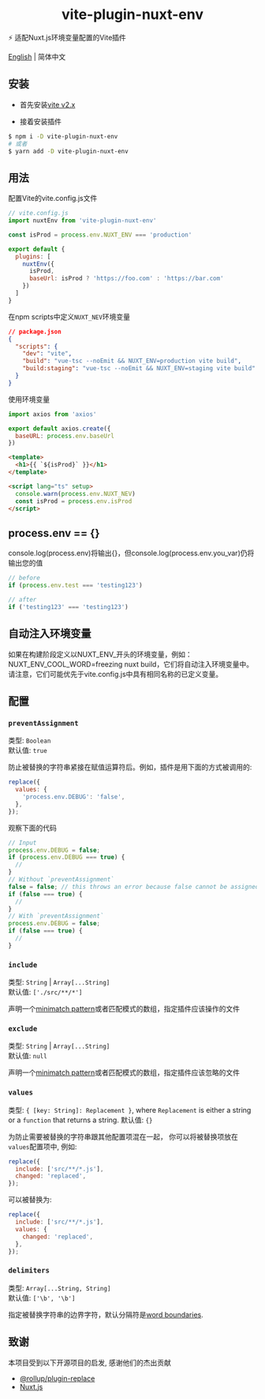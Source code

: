 <h1 align="center">vite-plugin-nuxt-env</h1>

⚡️ 适配Nuxt.js环境变量配置的Vite插件

<a href="https://github.com/OrekiSH/vite-plugin-nuxt-env/blob/main/README-zh_CN.md">English</a> | 简体中文

## 安装

* 首先安装[vite v2.x](https://github.com/vitejs/vite)

* 接着安装插件

```bash
$ npm i -D vite-plugin-nuxt-env
# 或者
$ yarn add -D vite-plugin-nuxt-env
```

## 用法

配置Vite的vite.config.js文件

```js
// vite.config.js
import nuxtEnv from 'vite-plugin-nuxt-env'

const isProd = process.env.NUXT_ENV === 'production'

export default {
  plugins: [
    nuxtEnv({
      isProd,
      baseUrl: isProd ? 'https://foo.com' : 'https://bar.com'
    })
  ]
}
```
在npm scripts中定义`NUXT_NEV`环境变量

```json
// package.json
{
  "scripts": {
    "dev": "vite",
    "build": "vue-tsc --noEmit && NUXT_ENV=production vite build",
    "build:staging": "vue-tsc --noEmit && NUXT_ENV=staging vite build"
  }
}
```

使用环境变量

```js
import axios from 'axios'

export default axios.create({
  baseURL: process.env.baseUrl
})
```

```html
<template>
  <h1>{{ `${isProd}` }}</h1>
</template>

<script lang="ts" setup>
  console.warn(process.env.NUXT_NEV)
  const isProd = process.env.isProd
</script>
```

## process.env == {}

console.log(process.env)将输出{}，但console.log(process.env.you_var)仍将输出您的值

```js
// before
if (process.env.test === 'testing123')
```

```js
// after
if ('testing123' === 'testing123')
```

## 自动注入环境变量

如果在构建阶段定义以NUXT_ENV_开头的环境变量，例如：NUXT_ENV_COOL_WORD=freezing nuxt build，它们将自动注入环境变量中。请注意，它们可能优先于vite.config.js中具有相同名称的已定义变量。

## 配置

### `preventAssignment`

类型: `Boolean`<br>
默认值: `true`

防止被替换的字符串紧接在赋值运算符后。例如，插件是用下面的方式被调用的:

```js
replace({
  values: {
    'process.env.DEBUG': 'false',
  },
});
```

观察下面的代码

```js
// Input
process.env.DEBUG = false;
if (process.env.DEBUG === true) {
  //
}
// Without `preventAssignment`
false = false; // this throws an error because false cannot be assigned to
if (false === true) {
  //
}
// With `preventAssignment`
process.env.DEBUG = false;
if (false === true) {
  //
}
```

### `include`

类型: `String` | `Array[...String]`<br>
默认值: `['./src/**/*']`

声明一个[minimatch pattern](https://github.com/isaacs/minimatch)或者匹配模式的数组，指定插件应该操作的文件

### `exclude`

类型: `String` | `Array[...String]`<br>
默认值: `null`

声明一个[minimatch pattern](https://github.com/isaacs/minimatch)或者匹配模式的数组，指定插件应该忽略的文件


### `values`

类型: `{ [key: String]: Replacement }`, where `Replacement` is either a string or a `function` that returns a string.
默认值: `{}`

为防止需要被替换的字符串跟其他配置项混在一起， 你可以将被替换项放在`values`配置项中, 例如:

```js
replace({
  include: ['src/**/*.js'],
  changed: 'replaced',
});
```

可以被替换为:

```js
replace({
  include: ['src/**/*.js'],
  values: {
    changed: 'replaced',
  },
});
```

### `delimiters`

类型: `Array[...String, String]`<br>
默认值: `['\b', '\b']`

指定被替换字符串的边界字符，默认分隔符是[word boundaries](https://www.regular-expressions.info/wordboundaries.html).

## 致谢

本项目受到以下开源项目的启发, 感谢他们的杰出贡献

- [@rollup/plugin-replace](https://github.com/rollup/plugins/tree/master/packages/replace#readme)
- [Nuxt.js](https://nuxtjs.org/docs/2.x/configuration-glossary/configuration-env)